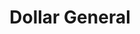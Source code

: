 ---
title: "Dollar General"
url: /carthage/dollar-general-west-central-avenue/
shop: variety store
---